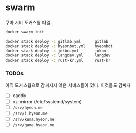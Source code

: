 swarm
========
쿠마 서버 도커스웜 파일.

```sh
docker swarm init

docker stack deploy -c gitlab.yml      gitlab
docker stack deploy -c hyeonbot.yml    hyeonbot
docker stack deploy -c jokbo.yml       jokbo
docker stack deploy -c langdev.yml     langdev
docker stack deploy -c rust-kr.yml     rust-kr
```

### TODOs
아직 도커스웜으로 감싸지지 않은 서비스들이 있다. 이것들도 감싸자

- [ ] caddy
- [ ] xz-mirror (/etc/systemd/system)
- [ ] `/srv/hyeon.me`
- [ ] `/srv/i.hyeon.me`
- [ ] `/srv/kuma.hyeon.me`
- [ ] `/srv/game.hyeon.me`
